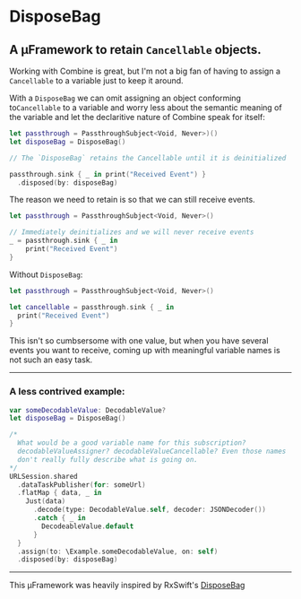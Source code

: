 # DisposeBag

## A µFramework to retain `Cancellable` objects.

Working with Combine is great, but I'm not a big fan of having to assign a `Cancellable` to a variable just to keep it around. 

With a `DisposeBag` we can omit assigning an object conforming to`Cancellable` to a variable and worry less about the semantic meaning of the variable and let the declaritive nature of Combine speak for itself:

```swift
let passthrough = PassthroughSubject<Void, Never>)()
let disposeBag = DisposeBag()

// The `DisposeBag` retains the Cancellable until it is deinitialized

passthrough.sink { _ in print("Received Event") }
  .disposed(by: disposeBag)
```

The reason we need to retain is so that we can still receive events.
```swift
let passthrough = PassthroughSubject<Void, Never>()

// Immediately deinitializes and we will never receive events
_ = passthrough.sink { _ in 
    print("Received Event") 
}
```

Without `DisposeBag`:

```swift
let passthrough = PassthroughSubject<Void, Never>()

let cancellable = passthrough.sink { _ in 
  print("Received Event") 
}
```

This isn't so cumbsersome with one value, but when you have several events you want to receive, coming up with meaningful variable names is not such an easy task. 

____

### A less contrived example:

```swift
var someDecodableValue: DecodableValue?
let disposeBag = DisposeBag()

/*
  What would be a good variable name for this subscription? 
  decodableValueAssigner? decodableValueCancellable? Even those names
  don't really fully describe what is going on.
*/
URLSession.shared
  .dataTaskPublisher(for: someUrl)
  .flatMap { data, _ in
    Just(data)
      .decode(type: DecodableValue.self, decoder: JSONDecoder())
      .catch { _ in
        DecodeableValue.default
      }
  }
  .assign(to: \Example.someDecodableValue, on: self)
  .disposed(by: disposeBag)
```
___

This µFramework was heavily inspired by RxSwift's [DisposeBag](https://github.com/ReactiveX/RxSwift/blob/master/RxSwift/Disposables/DisposeBag.swift)